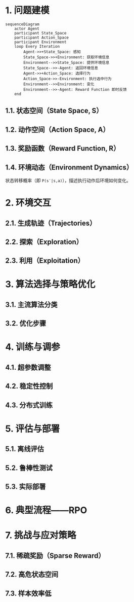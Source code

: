 # 1. 问题建模
```mermaid
sequenceDiagram
	actor Agent
	participant State_Space
	participant Action_Space
	participant Environment
    loop Every Iteration
	    Agent->>+State_Space: 感知
	    State_Space->>+Environment: 获取环境信息
	    Environment-->>State_Space: 提供环境信息
	    State_Space-->>-Agent: 返回环境信息
		Agent->>+Action_Space: 选择行为
		Action_Space->>-Environment: 执行选中行为	
		Environment-->>Environment: 变化
	    Environment-->>-Agent: Reward Function 即时反馈
    end
```



## 1.1. 状态空间（State Space, S）
## 1.2. 动作空间（Action Space, A）
## 1.3. 奖励函数（Reward Function, R）
## 1.4. 环境动态（Environment Dynamics）
状态转移概率（即 `P(s′|s,a)`），描述执行动作后环境如何变化。
# 2. 环境交互
## 2.1. 生成轨迹（Trajectories）
## 2.2. 探索（Exploration）
## 2.3. 利用（Exploitation）
# 3. 算法选择与策略优化
## 3.1. 主流算法分类
## 3.2. 优化步骤
# 4. 训练与调参
## 4.1. 超参数调整
## 4.2. 稳定性控制
## 4.3. 分布式训练
# 5. 评估与部署
## 5.1. 离线评估
## 5.2. 鲁棒性测试
## 5.3. 实际部署
# 6. 典型流程——RPO
# 7. 挑战与应对策略
## 7.1. 稀疏奖励（Sparse Reward）
## 7.2. 高危状态空间
## 7.3. 样本效率低
